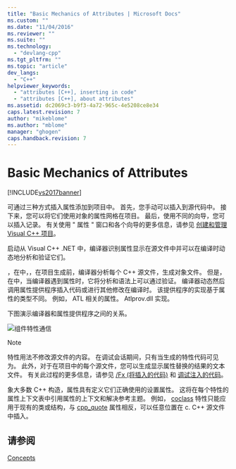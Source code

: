 ```yaml
---
title: "Basic Mechanics of Attributes | Microsoft Docs"
ms.custom: ""
ms.date: "11/04/2016"
ms.reviewer: ""
ms.suite: ""
ms.technology: 
  - "devlang-cpp"
ms.tgt_pltfrm: ""
ms.topic: "article"
dev_langs: 
  - "C++"
helpviewer_keywords: 
  - "attributes [C++], inserting in code"
  - "attributes [C++], about attributes"
ms.assetid: dc2069c3-b9f3-4a72-965c-4e5208ce8e34
caps.latest.revision: 7
author: "mikeblome"
ms.author: "mblome"
manager: "ghogen"
caps.handback.revision: 7
---
```

# Basic Mechanics of Attributes
[!INCLUDE[vs2017banner](../assembler/inline/includes/vs2017banner.md)]

可通过三种方式插入属性添加到项目中。  首先，您手动可以插入到源代码中。  接下来，您可以将它们使用对象的属性网格在项目。  最后，使用不同的向导，您可以插入记录。  有关使用 " 属性 " 窗口和各个向导的更多信息，请参见 [创建和管理 Visual C\+\+ 项目](../ide/creating-and-managing-visual-cpp-projects.md)。  
  
 启动从 Visual C\+\+ .NET 中，编译器识别属性显示在源文件中并可以在编译时动态地分析和验证它们。  
  
 ，在中，，在项目生成前，编译器分析每个 C\+\+ 源文件，生成对象文件。  但是，在中，当编译器遇到属性时，它将分析和语法上可以通过验证。  编译器动态然后调用属性提供程序插入代码或进行其他修改在编译时。  该提供程序的实现基于属性的类型不同。  例如， ATL 相关的属性。 Atlprov.dll 实现。  
  
 下图演示编译器和属性提供程序之间的关系。  
  
 ![组件特性通信](../windows/media/vccompattrcomm.png "vcCompAttrComm")  
  
> [!NOTE]
>  特性用法不修改源文件的内容。  在调试会话期间，只有当生成的特性代码可见为。  此外，对于在项目中的每个源文件，您可以生成显示属性替换的结果的文本文件。  有关此过程的更多信息，请参见 [\/Fx \(将插入的代码\)](../build/reference/fx-merge-injected-code.md) 和 [调试注入的代码](../Topic/How%20to:%20Debug%20Injected%20Code.md)。  
  
 象大多数 C\+\+ 构造，属性具有定义它们正确使用的设置属性。  这将在每个特性的属性上下文表中引用属性的上下文和解决参考主题。  例如， [coclass](../windows/coclass.md) 特性只能应用于现有的类或结构，与 [cpp\_quote](../windows/cpp-quote.md) 属性相反，可以任意位置在 c. C\+\+ 源文件中插入。  
  
## 请参阅  
 [Concepts](../windows/attributed-programming-concepts.md)
